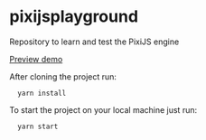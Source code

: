 # pixijsplayground
Repository to learn and test the PixiJS engine

[Preview demo](https://igorfel.github.io/pixijsplayground/)

After cloning the project run:

```
  yarn install
```

To start the project on your local machine just run:

```
  yarn start
```
